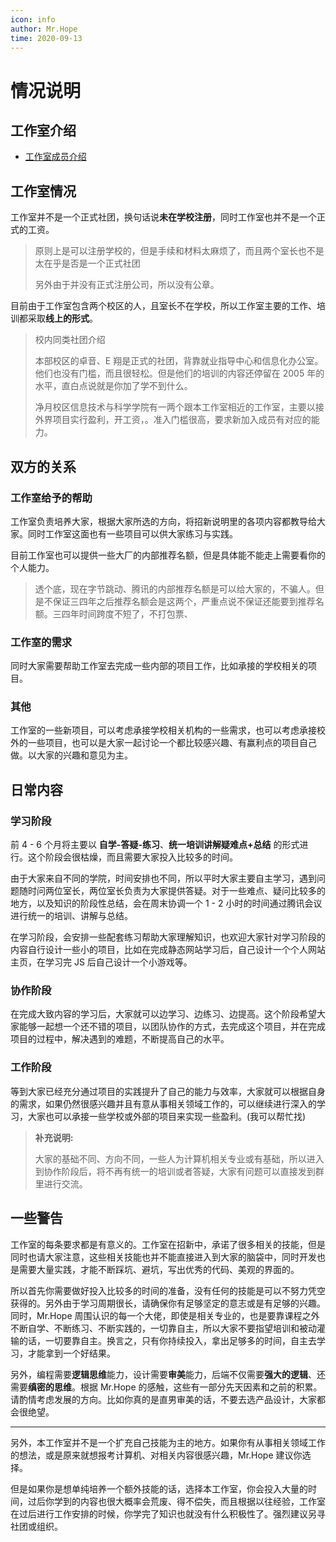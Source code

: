 ```yaml
---
icon: info
author: Mr.Hope
time: 2020-09-13
---
```


# 情况说明

## 工作室介绍

- [工作室成员介绍](../about/readme.md)

## 工作室情况

工作室并不是一个正式社团，换句话说**未在学校注册**，同时工作室也并不是一个正式的工资。

> 原则上是可以注册学校的，但是手续和材料太麻烦了，而且两个室长也不是太在乎是否是一个正式社团
>
> 另外由于并没有正式注册公司，所以没有公章。

目前由于工作室包含两个校区的人，且室长不在学校，所以工作室主要的工作、培训都采取**线上的形式**。

> 校内同类社团介绍
>
> 本部校区的卓音、E 翔是正式的社团，背靠就业指导中心和信息化办公室。他们也没有门槛，而且很轻松。但是他们的培训的内容还停留在 2005 年的水平，直白点说就是你加了学不到什么。
>
> 净月校区信息技术与科学学院有一两个跟本工作室相近的工作室，主要以接外界项目实行盈利，开工资，。准入门槛很高，要求新加入成员有对应的能力。

## 双方的关系

### 工作室给予的帮助

工作室负责培养大家，根据大家所选的方向，将招新说明里的各项内容都教导给大家。同时工作室这面也有一些项目可以供大家练习与实践。

目前工作室也可以提供一些大厂的内部推荐名额，但是具体能不能走上需要看你的个人能力。

> 透个底，现在字节跳动、腾讯的内部推荐名额是可以给大家的，不骗人。但是不保证三四年之后推荐名额会是这两个，严重点说不保证还能要到推荐名额。三四年时间跨度不短了，不打包票、

### 工作室的需求

同时大家需要帮助工作室去完成一些内部的项目工作，比如承接的学校相关的项目。

### 其他

工作室的一些新项目，可以考虑承接学校相关机构的一些需求，也可以考虑承接校外的一些项目，也可以是大家一起讨论一个都比较感兴趣、有赢利点的项目自己做。以大家的兴趣和意见为主。

## 日常内容

### 学习阶段

前 4 - 6 个月将主要以 **自学-答疑-练习**、**统一培训讲解疑难点+总结** 的形式进行。这个阶段会很枯燥，而且需要大家投入比较多的时间。

由于大家来自不同的学院，时间安排也不同，所以平时大家主要自主学习，遇到问题随时问两位室长，两位室长负责为大家提供答疑。对于一些难点、疑问比较多的地方，以及知识的阶段性总结，会在周末协调一个 1 - 2 小时的时间通过腾讯会议进行统一的培训、讲解与总结。

在学习阶段，会安排一些配套练习帮助大家理解知识，也欢迎大家针对学习阶段的内容自行设计一些小的项目，比如在完成静态网站学习后，自己设计一个个人网站主页，在学习完 JS 后自己设计一个小游戏等。

### 协作阶段

在完成大致内容的学习后，大家就可以边学习、边练习、边提高。这个阶段希望大家能够一起想一个还不错的项目，以团队协作的方式，去完成这个项目，并在完成项目的过程中，解决遇到的难题，不断提高自己的水平。

### 工作阶段

等到大家已经充分通过项目的实践提升了自己的能力与效率，大家就可以根据自身的需求，如果仍然很感兴趣并且有意从事相关领域工作的，可以继续进行深入的学习，大家也可以承接一些学校或外部的项目来实现一些盈利。(我可以帮忙找)

> **补充说明:**
>
> 大家的基础不同、方向不同，一些人为计算机相关专业或有基础，所以进入到协作阶段后，将不再有统一的培训或者答疑，大家有问题可以直接发到群里进行交流。

## 一些警告

工作室的每条要求都是有意义的。工作室在招新中，承诺了很多相关的技能，但是同时也请大家注意，这些相关技能也并不能直接进入到大家的脑袋中，同时开发也是需要大量实践，才能不断踩坑、避坑，写出优秀的代码、美观的界面的。

所以首先你需要做好投入比较多的时间的准备，没有任何的技能是可以不努力凭空获得的。另外由于学习周期很长，请确保你有足够坚定的意志或是有足够的兴趣。同时，Mr.Hope 周围认识的每一个大佬，即使是相关专业的，也是要靠课程之外不断自学、不断练习、不断实践的，一切靠自主，所以大家不要指望培训和被动灌输的话，一切要靠自主。换言之，只有你持续投入，拿出足够多的时间，自主去学习，才能拿到一个好结果。

另外，编程需要**逻辑思维**能力，设计需要**审美**能力，后端不仅需要**强大的逻辑**、还需要**缜密的思维**。根据 Mr.Hope 的感触，这些有一部分先天因素和之前的积累。请酌情考虑发展的方向。比如你真的是直男审美的话，不要去选产品设计，大家都会很绝望。

---

另外，本工作室并不是一个扩充自己技能为主的地方。如果你有从事相关领域工作的想法，或是原来就想报考计算机、对相关内容很感兴趣，Mr.Hope 建议你选择。

但是如果你是想单纯培养一个额外技能的话，选择本工作室，你会投入大量的时间，过后你学到的内容也很大概率会荒废、得不偿失，而且根据以往经验，工作室在过后进行工作安排的时候，你学完了知识也就没有什么积极性了。强烈建议另寻社团或组织。
